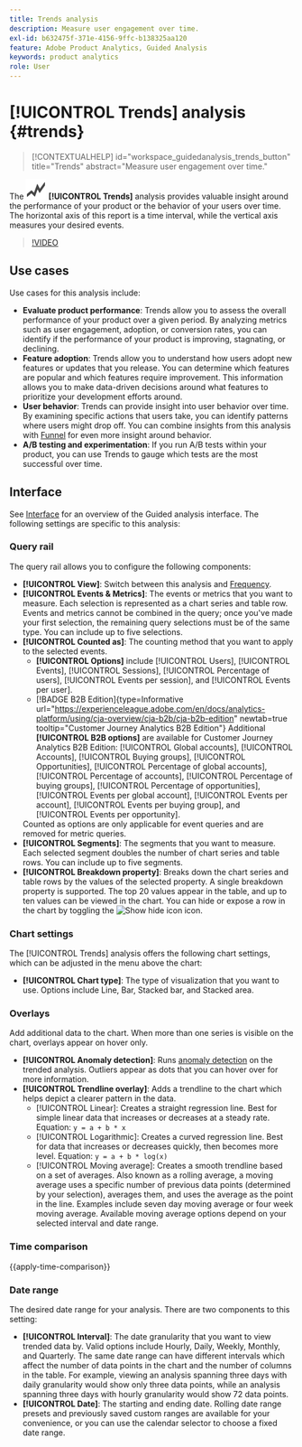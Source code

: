 ```yaml
---
title: Trends analysis
description: Measure user engagement over time.
exl-id: b632475f-371e-4156-9ffc-b138325aa120
feature: Adobe Product Analytics, Guided Analysis
keywords: product analytics
role: User
---
```

# [!UICONTROL Trends] analysis {#trends}

<!-- markdownlint-disable MD034 -->

>[!CONTEXTUALHELP]
>id="workspace_guidedanalysis_trends_button"
>title="Trends"
>abstract="Measure user engagement over time."

<!-- markdownlint-enable MD034 -->

The ![GraphTrend](/help/assets/icons/GraphTrend.svg) **[!UICONTROL Trends]** analysis provides valuable insight around the performance of your product or the behavior of your users over time. The horizontal axis of this report is a time interval, while the vertical axis measures your desired events.


>[!VIDEO](https://video.tv.adobe.com/v/3421666/?quality=12&learn=on)

## Use cases

Use cases for this analysis include:

* **Evaluate product performance**: Trends allow you to assess the overall performance of your product over a given period. By analyzing metrics such as user engagement, adoption, or conversion rates, you can identify if the performance of your product is improving, stagnating, or declining.
* **Feature adoption**: Trends allow you to understand how users adopt new features or updates that you release. You can determine which features are popular and which features require improvement. This information allows you to make data-driven decisions around what features to prioritize your development efforts around.
* **User behavior**: Trends can provide insight into user behavior over time. By examining specific actions that users take, you can identify patterns where users might drop off. You can combine insights from this analysis with [Funnel](funnel.md) for even more insight around behavior.
* **A/B testing and experimentation**: If you run A/B tests within your product, you can use Trends to gauge which tests are the most successful over time.

## Interface

See [Interface](../overview.md#interface) for an overview of the Guided analysis interface. The following settings are specific to this analysis:

### Query rail

The query rail allows you to configure the following components:

* **[!UICONTROL View]**: Switch between this analysis and [Frequency](frequency.md).
* **[!UICONTROL Events & Metrics]**: The events or metrics that you want to measure. Each selection is represented as a chart series and table row. Events and metrics cannot be combined in the query; once you've made your first selection, the remaining query selections must be of the same type. You can include up to five selections.
* **[!UICONTROL Counted as]**: The counting method that you want to apply to the selected events. <ul><li>**[!UICONTROL Options]** include [!UICONTROL Users], [!UICONTROL Events], [!UICONTROL Sessions], [!UICONTROL Percentage of users], [!UICONTROL Events per session], and [!UICONTROL Events per user].</li><li>[!BADGE B2B Edition]{type=Informative url="https://experienceleague.adobe.com/en/docs/analytics-platform/using/cja-overview/cja-b2b/cja-b2b-edition" newtab=true tooltip="Customer Journey Analytics B2B Edition"} Additional **[!UICONTROL B2B options]** are available for Customer Journey Analytics B2B Edition: [!UICONTROL Global accounts], [!UICONTROL Accounts], [!UICONTROL Buying groups], [!UICONTROL Opportunities], [!UICONTROL Percentage of global accounts], [!UICONTROL Percentage of accounts], [!UICONTROL Percentage of buying groups], [!UICONTROL Percentage of opportunities], [!UICONTROL Events per global account], [!UICONTROL Events per account], [!UICONTROL Events per buying group], and [!UICONTROL Events per opportunity].</li></ul>
Counted as options are only applicable for event queries and are removed for metric queries.
* **[!UICONTROL Segments]**: The segments that you want to measure. Each selected segment doubles the number of chart series and table rows. You can include up to five segments.
* **[!UICONTROL Breakdown property]**: Breaks down the chart series and table rows by the values of the selected property. A single breakdown property is supported. The top 20 values appear in the table, and up to ten values can be viewed in the chart. You can hide or expose a row in the chart by toggling the ![Show hide icon](../assets/hide-in-chart.png) icon.  

### Chart settings

The [!UICONTROL Trends] analysis offers the following chart settings, which can be adjusted in the menu above the chart:

* **[!UICONTROL Chart type]**: The type of visualization that you want to use. Options include Line, Bar, Stacked bar, and Stacked area.

### Overlays

Add additional data to the chart. When more than one series is visible on the chart, overlays appear on hover only. 

* **[!UICONTROL Anomaly detection]**: Runs [anomaly detection](/help/analysis-workspace/c-anomaly-detection/anomaly-detection.md) on the trended analysis. Outliers appear as dots that you can hover over for more information.
* **[!UICONTROL Trendline overlay]**: Adds a trendline to the chart which helps depict a clearer pattern in the data.
  * [!UICONTROL Linear]: Creates a straight regression line. Best for simple linear data that increases or decreases at a steady rate. Equation: `y = a + b * x`
  * [!UICONTROL Logarithmic]: Creates a curved regression line. Best for data that increases or decreases quickly, then becomes more level. Equation: `y = a + b * log(x)`
  * [!UICONTROL Moving average]: Creates a smooth trendline based on a set of averages. Also known as a rolling average, a moving average uses a specific number of previous data points (determined by your selection), averages them, and uses the average as the point in the line. Examples include seven day moving average or four week moving average. Available moving average options depend on your selected interval and date range.

### Time comparison

{{apply-time-comparison}}


### Date range

The desired date range for your analysis. There are two components to this setting:

* **[!UICONTROL Interval]**: The date granularity that you want to view trended data by. Valid options include Hourly, Daily, Weekly, Monthly, and Quarterly. The same date range can have different intervals which affect the number of data points in the chart and the number of columns in the table. For example, viewing an analysis spanning three days with daily granularity would show only three data points, while an analysis spanning three days with hourly granularity would show 72 data points.
* **[!UICONTROL Date]**: The starting and ending date. Rolling date range presets and previously saved custom ranges are available for your convenience, or you can use the calendar selector to choose a fixed date range.


<!--

## Example

See below for an example of the analysis.

![Trends compare](../assets/trends-compare.png)

-->